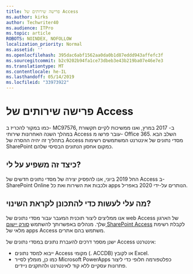 ```yaml
---
title: פרישה שירותים של Access
ms.author: kirks
author: Techwriter40
ms.audience: ITPro
ms.topic: article
ROBOTS: NOINDEX, NOFOLLOW
localization_priority: Normal
ms.assetid: ''
ms.openlocfilehash: 395dac6abf1562aa0da0b1d87eddd943affefc3f
ms.sourcegitcommit: b2c9202b94fa1ce73dbeb3e43b219ba07e46e7e3
ms.translationtype: MT
ms.contentlocale: he-IL
ms.lasthandoff: 05/14/2019
ms.locfileid: "33973922"
---
```

# <a name="access-services-retirement"></a>פרישה שירותים של Access

כמו במקור להכריז ב- MC97576, ב- 2017 במרץ, ואנו ממשיכות לקיים תקשורת במהלך השנה האחרונות שירותי Access עובר פרשו מ- Office 365. השלב הבא בתהליך זה יהיה ההסרה של Access מסדי נתונים של אינטרנט המשתמשים רשימות SharePoint כמקום אחסון הנתונים הבסיסי שלהם.

## <a name="how-does-this-affect-me"></a>כיצד זה משפיע על לי?

החל 2019 ביוני, אנו להפסיק יצירה של מסדי נתונים חדשים של Access ב- SharePoint Online ולכבות את השירות ואת כל apps הנותרים על-ידי 2020 באפריל.

## <a name="what-do-i-need-to-do-to-prepare-for-this-change"></a>מה עלי לעשות כדי להתכונן לקראת השינוי?

אנו ממליצים ליצור תוכנית המעבר עבור מסדי נתונים של web Access של הארגון שלך. מנהלים באפשרותך להשתמש [סורק יישום SharePoint Access](https://nam06.safelinks.protection.outlook.com/?url=https%3A%2F%2Fgithub.com%2FSharePoint%2FPnP-Tools%2Ftree%2Fmaster%2FSolutions%2FSharePoint.AccessApp.Scanner&data=02%7C01%7Csalarson%40microsoft.com%7C0f8afc9cd02f45ac32d708d6d26c5b40%7C72f988bf86f141af91ab2d7cd011db47%7C1%7C0%7C636927760189423652&sdata=xH%2FPQdPyyGEUBiXfMwUAhBE4UmsuBa4JhFDZUbjUkZU%3D&reserved=0) לקבלת רשימת מלאי של apps Access משתמש בהם אתרים. 

ישנן מספר דרכים להעברת נתונים במסדי נתונים של Access אינטרנט:

- ייבוא למסד נתונים Access מקומי (. ACCDB) או לקובץ Excel.
- כמו כן, מומלץ לסייר Microsoft PowerApps כפלטפורמה חלופי כדי ליצור פתרונות עסקיים ללא קוד לאינטרנט ולהתקנים ניידים.